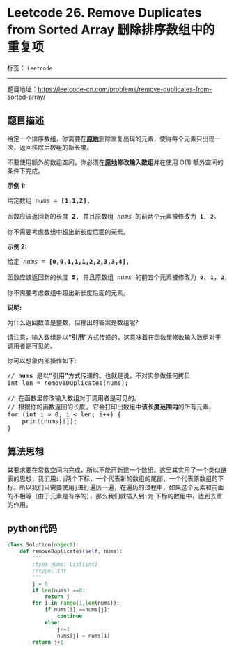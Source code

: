 ﻿# Leetcode 26. Remove Duplicates from Sorted Array 删除排序数组中的重复项

标签： `Leetcode`

---

题目地址：https://leetcode-cn.com/problems/remove-duplicates-from-sorted-array/  

## 题目描述  
<p>给定一个排序数组，你需要在<strong><a href="http://baike.baidu.com/item/%E5%8E%9F%E5%9C%B0%E7%AE%97%E6%B3%95" target="_blank">原地</a></strong>删除重复出现的元素，使得每个元素只出现一次，返回移除后数组的新长度。</p>

<p>不要使用额外的数组空间，你必须在<strong><a href="https://baike.baidu.com/item/%E5%8E%9F%E5%9C%B0%E7%AE%97%E6%B3%95" target="_blank">原地</a>修改输入数组</strong>并在使用 O(1) 额外空间的条件下完成。</p>

<p><strong>示例&nbsp;1:</strong></p>

<pre>给定数组 <em>nums</em> = <strong>[1,1,2]</strong>, 

函数应该返回新的长度 <strong>2</strong>, 并且原数组 <em>nums </em>的前两个元素被修改为 <strong><code>1</code></strong>, <strong><code>2</code></strong>。 

你不需要考虑数组中超出新长度后面的元素。</pre>

<p><strong>示例&nbsp;2:</strong></p>

<pre>给定<em> nums </em>= <strong>[0,0,1,1,1,2,2,3,3,4]</strong>,

函数应该返回新的长度 <strong>5</strong>, 并且原数组 <em>nums </em>的前五个元素被修改为 <strong><code>0</code></strong>, <strong><code>1</code></strong>, <strong><code>2</code></strong>, <strong><code>3</code></strong>, <strong><code>4</code></strong>。

你不需要考虑数组中超出新长度后面的元素。
</pre>

<p><strong>说明:</strong></p>

<p>为什么返回数值是整数，但输出的答案是数组呢?</p>

<p>请注意，输入数组是以<strong>“引用”</strong>方式传递的，这意味着在函数里修改输入数组对于调用者是可见的。</p>

<p>你可以想象内部操作如下:</p>

<pre>// <strong>nums</strong> 是以“引用”方式传递的。也就是说，不对实参做任何拷贝
int len = removeDuplicates(nums);

// 在函数里修改输入数组对于调用者是可见的。
// 根据你的函数返回的长度, 它会打印出数组中<strong>该长度范围内</strong>的所有元素。
for (int i = 0; i &lt; len; i++) {
&nbsp; &nbsp; print(nums[i]);
}
</pre>  

## 算法思想  

其要求要在常数空间内完成，所以不能再新建一个数组。这里其实用了一个类似链表的思想，我们用`i,j`两个下标，一个代表新的数组的尾部，一个代表原数组的下标。所以我们只需要使用`j`进行遍历一遍，在遍历的过程中，如果这个元素和前面的不相等（由于元素是有序的），那么我们就插入到`i`为 下标的数组中，达到去重的作用。   

## python代码  

```python
class Solution(object):
    def removeDuplicates(self, nums):
        """
        :type nums: List[int]
        :rtype: int
        """
        j = 0
        if len(nums) ==0:
            return j
        for i in range(1,len(nums)):
            if nums[i] ==nums[j]:
                continue
            else:
                j+=1
                nums[j] = nums[i]
        return j+1
```




